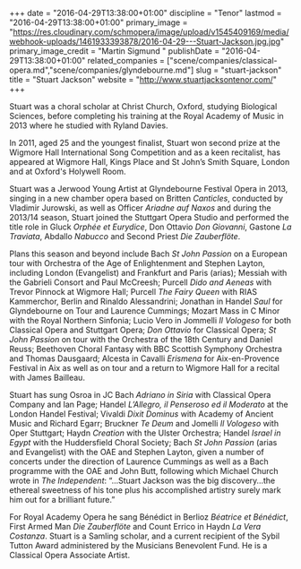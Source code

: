 +++
date = "2016-04-29T13:38:00+01:00"
discipline = "Tenor"
lastmod = "2016-04-29T13:38:00+01:00"
primary_image = "https://res.cloudinary.com/schmopera/image/upload/v1545409169/media/webhook-uploads/1461933393878/2016-04-29---Stuart-Jackson.jpg.jpg"
primary_image_credit = "Martin Sigmund "
publishDate = "2016-04-29T13:38:00+01:00"
related_companies = ["scene/companies/classical-opera.md","scene/companies/glyndebourne.md"]
slug = "stuart-jackson"
title = "Stuart Jackson"
website = "http://www.stuartjacksontenor.com/"
+++

Stuart was a choral scholar at Christ Church, Oxford, studying Biological Sciences, before completing his training at the Royal Academy of Music in 2013 where he studied with Ryland Davies.

In 2011, aged 25 and the youngest finalist, Stuart won second prize at the Wigmore Hall International Song Competition and as a keen recitalist, has appeared at Wigmore Hall, Kings Place and St John’s Smith Square, London and at Oxford's Holywell Room.

Stuart was a Jerwood Young Artist at Glyndebourne Festival Opera in 2013, singing in a new chamber opera based on Britten *Canticles*, conducted by Vladimir Jurowski, as well as Officer *Ariadne auf Naxos* and during the 2013/14 season, Stuart joined the Stuttgart Opera Studio and performed the title role in Gluck *Orphée et Eurydice*, Don Ottavio *Don Giovanni*, Gastone *La Traviata*, Abdallo *Nabucco* and Second Priest *Die Zauberflöte*.

Plans this season and beyond include Bach *St John Passion* on a European tour with Orchestra of the Age of Enlightenment and Stephen Layton, including London (Evangelist) and Frankfurt and Paris (arias); Messiah with the Gabrieli Consort and Paul McCreesh; Purcell *Dido and Aeneas* with Trevor Pinnock at Wigmore Hall; Purcell *The Fairy Queen* with RIAS Kammerchor, Berlin and Rinaldo Alessandrini; Jonathan in Handel *Saul* for Glyndebourne on Tour and Laurence Cummings; Mozart Mass in C Minor with the Royal Northern Sinfonia; Lucio Vero in Jommelli *Il Vologeso* for both Classical Opera and Stuttgart Opera; *Don Ottavio* for Classical Opera; *St John Passion* on tour with the Orchestra of the 18th Century and Daniel Reuss; Beethoven Choral Fantasy with BBC Scottish Symphony Orchestra and Thomas Dausgaard; Alcesta in Cavalli *Erismena* for Aix-en-Provence Festival in Aix as well as on tour and a return to Wigmore Hall for a recital with James Bailleau.

Stuart has sung Osroa in JC Bach *Adriano in Siria* with Classical Opera Company and Ian Page; Handel *L’Allegro, il Penseroso ed il Moderato* at the London Handel Festival; Vivaldi *Dixit Dominus* with Academy of Ancient Music and Richard Egarr; Bruckner *Te Deum* and Jomelli *Il Vologeso* with Oper Stuttgart; Haydn *Creation* with the Ulster Orchestra; Handel *Israel in Egypt* with the Huddersfield Choral Society; Bach *St John Passion* (arias and Evangelist) with the OAE and Stephen Layton, given a number of concerts under the direction of Laurence Cummings as well as a Bach programme with the OAE and John Butt, following which Michael Church wrote in *The Independent*: “...Stuart Jackson was the big discovery…the ethereal sweetness of his tone plus his accomplished artistry surely mark him out for a brilliant future.”

For Royal Academy Opera he sang Bénédict in Berlioz *Béatrice et Bénédict*, First Armed Man *Die Zauberflöte* and Count Errico in Haydn *La Vera Costanza*. Stuart is a Samling scholar, and a current recipient of the Sybil Tutton Award administered by the Musicians Benevolent Fund. He is a Classical Opera Associate Artist.
